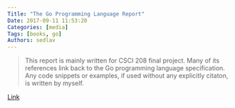 ```yaml
---
Title: "The Go Programming Language Report"
Date: 2017-09-11 11:53:20
Categories: [media]
Tags: [books, go]
Authors: sedlav
---
```


> This report is mainly written for CSCI 208 final project. Many of its references link back to the Go programming language specification. Any code snippets or examples, if used without any explicitly citaton, is written by myself.

[Link](https://kuree.gitbooks.io/the-go-programming-language-report/)
